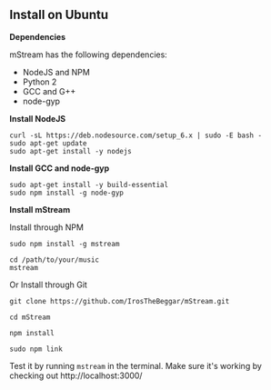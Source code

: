 ## Install on Ubuntu

**Dependencies**

mStream has the following dependencies:

* NodeJS and NPM
* Python 2
* GCC and G++
* node-gyp

**Install NodeJS**

```shell
curl -sL https://deb.nodesource.com/setup_6.x | sudo -E bash -
sudo apt-get update
sudo apt-get install -y nodejs
```

**Install GCC and node-gyp**

```shell
sudo apt-get install -y build-essential
sudo npm install -g node-gyp
```

**Install mStream**

Install through NPM

```shell
sudo npm install -g mstream

cd /path/to/your/music
mstream
```

Or Install through Git

```shell
git clone https://github.com/IrosTheBeggar/mStream.git

cd mStream

npm install

sudo npm link
```

Test it by running `mstream` in the terminal. Make sure it's working by checking out http://localhost:3000/
